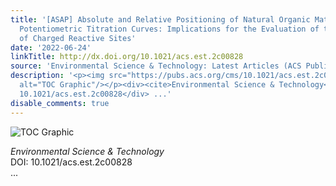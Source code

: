 ```yaml
---
title: '[ASAP] Absolute and Relative Positioning of Natural Organic Matter Acid–Base
  Potentiometric Titration Curves: Implications for the Evaluation of the Density
  of Charged Reactive Sites'
date: '2022-06-24'
linkTitle: http://dx.doi.org/10.1021/acs.est.2c00828
source: 'Environmental Science & Technology: Latest Articles (ACS Publications)'
description: '<p><img src="https://pubs.acs.org/cms/10.1021/acs.est.2c00828/asset/images/medium/es2c00828_0006.gif"
  alt="TOC Graphic"/></p><div><cite>Environmental Science & Technology</cite></div><div>DOI:
  10.1021/acs.est.2c00828</div> ...'
disable_comments: true
---
```

<p><img src="https://pubs.acs.org/cms/10.1021/acs.est.2c00828/asset/images/medium/es2c00828_0006.gif" alt="TOC Graphic"/></p><div><cite>Environmental Science & Technology</cite></div><div>DOI: 10.1021/acs.est.2c00828</div> ...